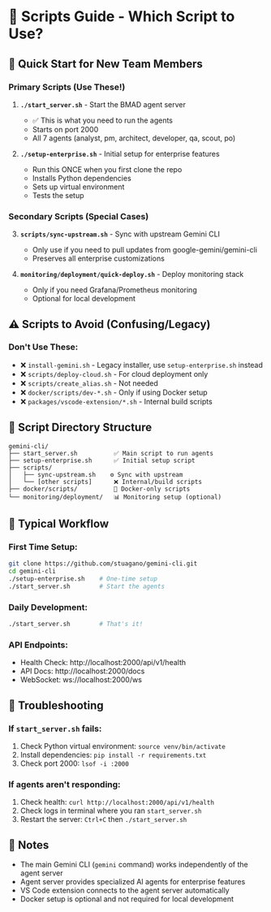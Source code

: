 # 📜 Scripts Guide - Which Script to Use?

## 🚀 Quick Start for New Team Members

### Primary Scripts (Use These!)

1. **`./start_server.sh`** - Start the BMAD agent server
   - ✅ This is what you need to run the agents
   - Starts on port 2000
   - All 7 agents (analyst, pm, architect, developer, qa, scout, po)

2. **`./setup-enterprise.sh`** - Initial setup for enterprise features
   - Run this ONCE when you first clone the repo
   - Installs Python dependencies
   - Sets up virtual environment
   - Tests the setup

### Secondary Scripts (Special Cases)

3. **`scripts/sync-upstream.sh`** - Sync with upstream Gemini CLI
   - Only use if you need to pull updates from google-gemini/gemini-cli
   - Preserves all enterprise customizations

4. **`monitoring/deployment/quick-deploy.sh`** - Deploy monitoring stack
   - Only if you need Grafana/Prometheus monitoring
   - Optional for local development

## ⚠️ Scripts to Avoid (Confusing/Legacy)

### Don't Use These:
- ❌ `install-gemini.sh` - Legacy installer, use `setup-enterprise.sh` instead
- ❌ `scripts/deploy-cloud.sh` - For cloud deployment only
- ❌ `scripts/create_alias.sh` - Not needed
- ❌ `docker/scripts/dev-*.sh` - Only if using Docker setup
- ❌ `packages/vscode-extension/*.sh` - Internal build scripts

## 📁 Script Directory Structure

```
gemini-cli/
├── start_server.sh          ✅ Main script to run agents
├── setup-enterprise.sh      ✅ Initial setup script
├── scripts/
│   ├── sync-upstream.sh    ⚙️ Sync with upstream
│   └── [other scripts]      ❌ Internal/build scripts
├── docker/scripts/          🐳 Docker-only scripts
└── monitoring/deployment/   📊 Monitoring setup (optional)
```

## 🎯 Typical Workflow

### First Time Setup:
```bash
git clone https://github.com/stuagano/gemini-cli.git
cd gemini-cli
./setup-enterprise.sh    # One-time setup
./start_server.sh        # Start the agents
```

### Daily Development:
```bash
./start_server.sh        # That's it!
```

### API Endpoints:
- Health Check: http://localhost:2000/api/v1/health
- API Docs: http://localhost:2000/docs
- WebSocket: ws://localhost:2000/ws

## 🔧 Troubleshooting

### If `start_server.sh` fails:
1. Check Python virtual environment: `source venv/bin/activate`
2. Install dependencies: `pip install -r requirements.txt`
3. Check port 2000: `lsof -i :2000`

### If agents aren't responding:
1. Check health: `curl http://localhost:2000/api/v1/health`
2. Check logs in terminal where you ran `start_server.sh`
3. Restart the server: `Ctrl+C` then `./start_server.sh`

## 📝 Notes

- The main Gemini CLI (`gemini` command) works independently of the agent server
- Agent server provides specialized AI agents for enterprise features
- VS Code extension connects to the agent server automatically
- Docker setup is optional and not required for local development